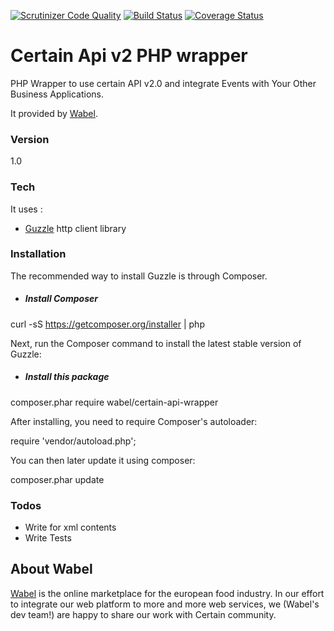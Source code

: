 [![Scrutinizer Code Quality](https://scrutinizer-ci.com/g/Wabel/certain-api-wrapper/badges/quality-score.png?b=master)](https://scrutinizer-ci.com/g/Wabel/certain-api-wrapper/?branch=1.0)
[![Build Status](https://travis-ci.org/Wabel/certain-api-wrapper.svg?branch=master)](https://travis-ci.org/Wabel/certain-api-wrapper)
[![Coverage Status](https://coveralls.io/repos/Wabel/certain-api-wrapper/badge.svg?branch=master&service=github)](https://coveralls.io/github/Wabel/certain-api-wrapper?branch=master)

# Certain Api v2 PHP wrapper 

PHP Wrapper to use certain API v2.0 and integrate Events with Your Other Business Applications.

It provided by [Wabel]. 
### Version
1.0
### Tech

It uses :
* [Guzzle] http client library

### Installation

The recommended way to install Guzzle is through Composer.

- ##### Install Composer
curl -sS https://getcomposer.org/installer | php

Next, run the Composer command to install the latest stable version of Guzzle:
- ##### Install this package
composer.phar require wabel/certain-api-wrapper

After installing, you need to require Composer's autoloader:

require 'vendor/autoload.php';

You can then later update it using composer:

composer.phar update

### Todos

 - Write for xml contents
 - Write Tests

About Wabel
----------------
[Wabel] is the online marketplace for the european food industry. In our effort to integrate our web platform to more and more web services, we (Wabel's dev team!) are happy to share our work with Certain community.

[Guzzle]: <https://github.com/guzzle/guzzle>
[Wabel]: <http://www.wabel.com>


